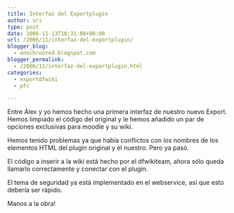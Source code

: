 ```yaml
---
title: Interfaz del Exportplugin
author: uri
type: post
date: 2006-11-13T10:31:00+00:00
url: /2006/11/interfaz-del-exportplugin/
blogger_blog:
  - enochrooted.blogspot.com
blogger_permalink:
  - /2006/11/interfaz-del-exportplugin.html
categories:
  - exportdfwiki
  - pfc

---
```

Entre Álex y yo hemos hecho una primera interfaz de nuestro nuevo Export. Hemos limpiado el código del original y le hemos añadido un par de opciones exclusivas para moodle y su wiki. 

Hemos tenido problemas ya que había conflictos con los nombres de los elementos HTML del plugin original y el nuestro. Pero ya pasó.

El código a inserir a la wiki está hecho por el dfwikiteam, ahora sólo queda llamarlo correctamente y conectar con el plugin.

El tema de seguridad ya está implementado en el webservice, así que esto debería ser rápido.

Manos a la obra!